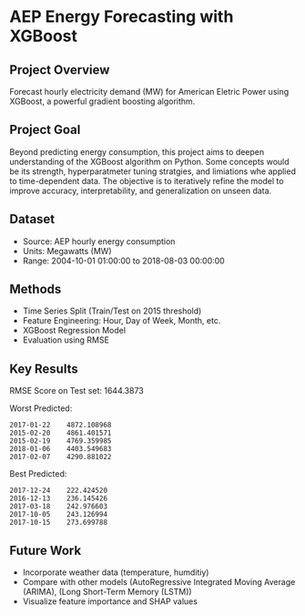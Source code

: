 # AEP Energy Forecasting with XGBoost

## Project Overview

Forecast hourly electricity demand (MW) for American Eletric Power using XGBoost, a powerful gradient boosting algorithm. 

## Project Goal

Beyond predicting energy consumption, this project aims to deepen understanding of the XGBoost algorithm on Python. Some concepts would be its strength, hyperparatmeter tuning stratgies, and limiations whe applied to time-dependent data. The objective is to iteratively refine the model to improve accuracy, interpretability, and generalization on unseen data.

## Dataset

- Source: AEP hourly energy consumption
- Units: Megawatts (MW) 
- Range: 2004-10-01 01:00:00 to 2018-08-03 00:00:00

## Methods

- Time Series Split (Train/Test on 2015 threshold)
- Feature Engineering: Hour, Day of Week, Month, etc.
- XGBoost Regression Model
- Evaluation using RMSE

## Key Results

RMSE Score on Test set: 1644.3873

Worst Predicted:
```
2017-01-22    4872.108968
2015-02-20    4861.401571
2015-02-19    4769.359985
2018-01-06    4403.549683
2017-02-07    4290.881022
```

Best Predicted:
```
2017-12-24    222.424520
2016-12-13    236.145426
2017-03-18    242.976603
2017-10-05    243.126994
2017-10-15    273.699788
```

## Future Work

- Incorporate weather data (temperature, humditiy)
- Compare with other models (AutoRegressive Integrated Moving Average (ARIMA), (Long Short-Term Memory (LSTM))
- Visualize feature importance and SHAP values
